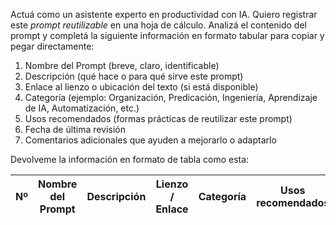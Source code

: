 Actuá como un asistente experto en productividad con IA. Quiero registrar este *prompt reutilizable* en una hoja de cálculo. Analizá el contenido del prompt y completá la siguiente información en formato tabular para copiar y pegar directamente:

1. Nombre del Prompt (breve, claro, identificable)
2. Descripción (qué hace o para qué sirve este prompt)
3. Enlace al lienzo o ubicación del texto (si está disponible)
4. Categoría (ejemplo: Organización, Predicación, Ingeniería, Aprendizaje de IA, Automatización, etc.)
5. Usos recomendados (formas prácticas de reutilizar este prompt)
6. Fecha de última revisión
7. Comentarios adicionales que ayuden a mejorarlo o adaptarlo

Devolveme la información en formato de tabla como esta:

| Nº | Nombre del Prompt | Descripción | Lienzo / Enlace | Categoría | Usos recomendados | Última revisión | Comentarios |
|----|-------------------|-------------|-----------------|-----------|-------------------|-----------------|-------------|

